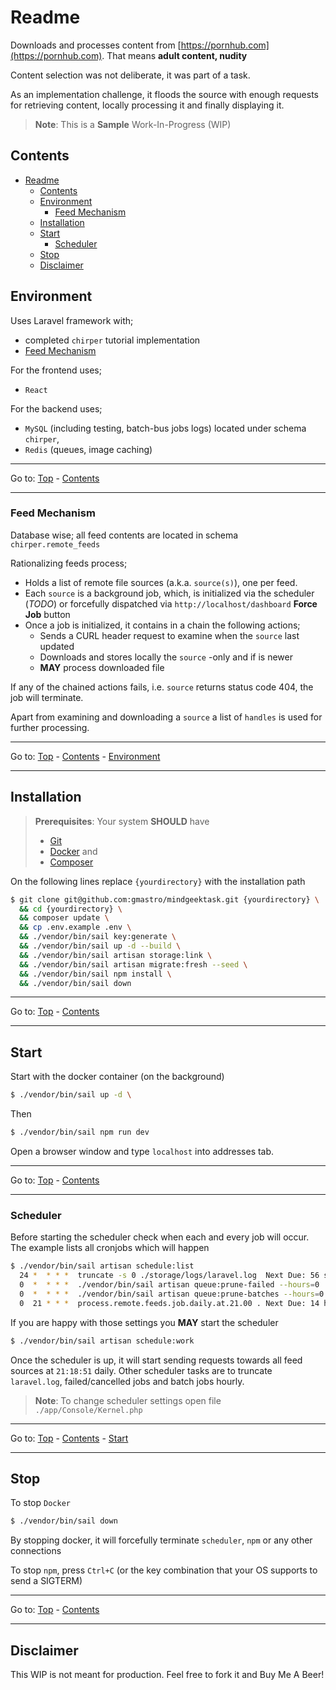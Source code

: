 # Readme

Downloads and processes content from [https://pornhub.com](https://pornhub.com). That means **adult content, nudity**

Content selection was not deliberate, it was part of a task.

As an implementation challenge, it floods the source with enough requests for retrieving content, locally processing it and finally displaying it.

> **Note**: This is a **Sample** Work-In-Progress (WIP)

## Contents

- [Readme](#readme)
  - [Contents](#contents)
  - [Environment](#environment)
    - [Feed Mechanism](#feed-mechanism)
  - [Installation](#installation)
  - [Start](#start)
    - [Scheduler](#scheduler)
  - [Stop](#stop)
  - [Disclaimer](#disclaimer)

## Environment

Uses Laravel framework with;
- completed `chirper` tutorial implementation
- [Feed Mechanism](#feed-mechanism)

For the frontend uses;
- `React`

For the backend uses;
- `MySQL` (including testing, batch-bus jobs logs) located under schema `chirper`,
- `Redis` (queues, image caching)

-----
Go to: [Top](#readme) - [Contents](#contents)

-----
### Feed Mechanism

Database wise; all feed contents are located in schema `chirper.remote_feeds`

Rationalizing feeds process;
- Holds a list of remote file sources (a.k.a. `source(s)`), one per feed.
- Each `source` is a background job, which, is initialized via the scheduler (_TODO_) or forcefully dispatched via `http://localhost/dashboard` **Force Job** button
- Once a job is initialized, it contains in a chain the following actions;
  - Sends a CURL header request to examine when the `source` last updated
  - Downloads and stores locally the `source` -only and if is newer
  - **MAY** process downloaded file

If any of the chained actions fails, i.e. `source` returns status code 404, the job will terminate.

Apart from examining and downloading a `source` a list of `handles` is used for further processing.

-----
Go to: [Top](#readme) - [Contents](#contents) - [Environment](#environment)

-----
## Installation

> **Prerequisites**:    Your system **SHOULD** have 
> - [Git](https://git-scm.com/) 
> - [Docker](https://www.docker.com/) and 
> - [Composer](https://getcomposer.org/)

On the following lines replace `{yourdirectory}` with the installation path

```bash
$ git clone git@github.com:gmastro/mindgeektask.git {yourdirectory} \
  && cd {yourdirectory} \
  && composer update \
  && cp .env.example .env \
  && ./vendor/bin/sail key:generate \
  && ./vendor/bin/sail up -d --build \
  && ./vendor/bin/sail artisan storage:link \
  && ./vendor/bin/sail artisan migrate:fresh --seed \
  && ./vendor/bin/sail npm install \
  && ./vendor/bin/sail down
```

-----
Go to: [Top](#readme) - [Contents](#contents)

-----

## Start

Start with the docker container (on the background)

```bash
$ ./vendor/bin/sail up -d \
```

Then

```bash
$ ./vendor/bin/sail npm run dev
```

Open a browser window and type `localhost` into addresses tab.

-----
Go to: [Top](#readme) - [Contents](#contents)

-----

### Scheduler

Before starting the scheduler check when each and every job will occur.
The example lists all cronjobs which will happen

```bash
$ ./vendor/bin/sail artisan schedule:list
  24 *  * * *  truncate -s 0 ./storage/logs/laravel.log  Next Due: 56 seconds from now
  0  *  * * *  ./vendor/bin/sail artisan queue:prune-failed --hours=0  Next Due: 36 minutes from now
  0  *  * * *  ./vendor/bin/sail artisan queue:prune-batches --hours=0  Next Due: 36 minutes from now
  0  21 * * *  process.remote.feeds.job.daily.at.21.00 . Next Due: 14 hours from now
```

If you are happy with those settings you **MAY** start the scheduler

```bash
$ ./vendor/bin/sail artisan schedule:work
```

Once the scheduler is up, it will start sending requests towards all feed sources at `21:18:51` daily.
Other scheduler tasks are to truncate `laravel.log`, failed/cancelled jobs and batch jobs hourly.

> **Note**:    To change scheduler settings open file `./app/Console/Kernel.php`

-----
Go to: [Top](#readme) - [Contents](#contents) - [Start](#start)

-----
## Stop

To stop `Docker`

```bash
$ ./vendor/bin/sail down
```

By stopping docker, it will forcefully terminate `scheduler`, `npm` or any other connections

To stop `npm`, press `Ctrl+C` (or the key combination that your OS supports to send a SIGTERM)

-----
Go to: [Top](#readme) - [Contents](#contents)

-----

## Disclaimer

This WIP is not meant for production.
Feel free to fork it and Buy Me A Beer!
